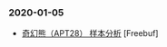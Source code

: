 ### 2020-01-05

* [奇幻熊（APT28） 样本分析](https://www.freebuf.com/articles/network/223653.html) [Freebuf]
